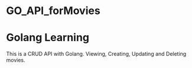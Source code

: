 # GO_API_forMovies
# Golang Learning

This is a CRUD API with Golang. Viewing, Creating, Updating and Deleting movies.
